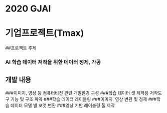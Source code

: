 # 2020 GJAI

# 기업프로젝트(Tmax)

##프로젝트 주제

### AI 학습 데이터 저작을 위한 데이터 정제, 가공

## 개발 내용

###이미지, 영상 등 컴퓨터비전  관련 개발환경 구성
###학습 데이터 셋 제작용 저작도구 기능 및 구조 파악
###학습 데이터 레이블링
###이미지, 영상 변환 및 정제
###학습 데이터 모델 별 포맷 변환
###영상 기반 레이블링 툴 제작

